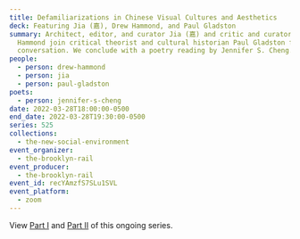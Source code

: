 ```yaml
---
title: Defamiliarizations in Chinese Visual Cultures and Aesthetics
deck: Featuring Jia (嘉), Drew Hammond, and Paul Gladston
summary: Architect, editor, and curator Jia (嘉) and critic and curator Drew
  Hammond join critical theorist and cultural historian Paul Gladston for a
  conversation. We conclude with a poetry reading by Jennifer S. Cheng.
people:
  - person: drew-hammond
  - person: jia
  - person: paul-gladston
poets:
  - person: jennifer-s-cheng
date: 2022-03-28T18:00:00-0500
end_date: 2022-03-28T19:30:00-0500
series: 525
collections:
  - the-new-social-environment
event_organizer:
  - the-brooklyn-rail
event_producer:
  - the-brooklyn-rail
event_id: recYAmzfS7SLu1SVL
event_platform:
  - zoom
---
```

View [Part I](https://brooklynrail.org/events/2021/10/04/abstractions-in-chinese-aesthetics-and-visual-culture/) and [Part II](https://brooklynrail.org/events/2022/01/24/abstractions-in-chinese-visual-culture-and-aesthetics-part-ii/) of this ongoing series.